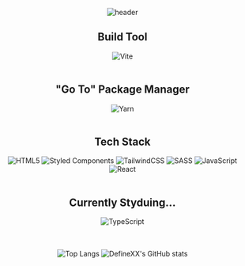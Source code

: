 <!---
DefineXX/DefineXX is a ✨ special ✨ repository because its `README.md` (this file) appears on your GitHub profile.
You can click the Preview link to take a look at your changes.
--->
<div align="center">

![header](https://capsule-render.vercel.app/api?type=venom&color=gradient&theme=gruvbox_light&height=250&section=header&text=Space%20DefineXX&fontSize=70&animation=twinkling&stroke=123456)
  
## Build Tool
![Vite](https://img.shields.io/badge/vite-%23646CFF.svg?style=for-the-badge&logo=vite&logoColor=white)<br><br>

## "Go To" Package Manager
![Yarn](https://img.shields.io/badge/yarn-%232C8EBB.svg?style=for-the-badge&logo=yarn&logoColor=white)<br><br>

## Tech Stack
![HTML5](https://img.shields.io/badge/html5-%23E34F26.svg?style=for-the-badge&logo=html5&logoColor=white)
![Styled Components](https://img.shields.io/badge/styled--components-DB7093?style=for-the-badge&logo=styled-components&logoColor=white)
![TailwindCSS](https://img.shields.io/badge/tailwindcss-%2338B2AC.svg?style=for-the-badge&logo=tailwind-css&logoColor=white)
![SASS](https://img.shields.io/badge/SASS-hotpink.svg?style=for-the-badge&logo=SASS&logoColor=white)
![JavaScript](https://img.shields.io/badge/javascript-%23323330.svg?style=for-the-badge&logo=javascript&logoColor=%23F7DF1E)
![React](https://img.shields.io/badge/react-%2320232a.svg?style=for-the-badge&logo=react&logoColor=%2361DAFB)<br><br>

## Currently Styduing...
![TypeScript](https://img.shields.io/badge/typescript-%23007ACC.svg?style=for-the-badge&logo=typescript&logoColor=white)<br><br><br>


![Top Langs](https://github-readme-stats.vercel.app/api/top-langs/?username=DefineXX&layout=compact)
![DefineXX's GitHub stats](https://github-readme-stats.vercel.app/api?username=DefineXX&show_icons=true&theme=rose)

</div>
